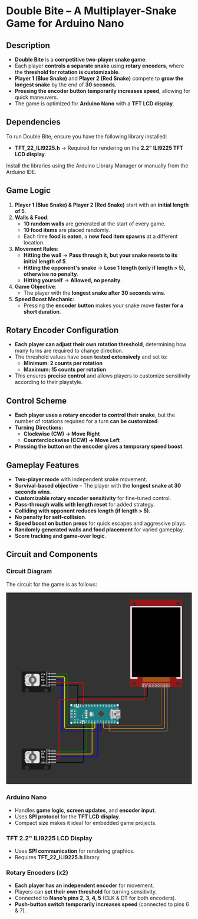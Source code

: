 # **Double Bite – A Multiplayer-Snake Game for Arduino Nano**  

## **Description**  
- **Double Bite** is a **competitive two-player snake game**.  
- Each player **controls a separate snake** using **rotary encoders**, where the **threshold for rotation is customizable**.  
- **Player 1 (Blue Snake)** and **Player 2 (Red Snake)** compete to **grow the longest snake** by the end of **30 seconds**.  
- **Pressing the encoder button temporarily increases speed**, allowing for quick maneuvers.  
- The game is optimized for **Arduino Nano** with a **TFT LCD display**.  

## **Dependencies**
To run Double Bite, ensure you have the following library installed:
- **TFT_22_ILI9225.h** → Required for rendering on the **2.2" ILI9225 TFT LCD display**.
  
Install the libraries using the Arduino Library Manager or manually from the Arduino IDE.

## **Game Logic**  
1. **Player 1 (Blue Snake) & Player 2 (Red Snake)** start with an **initial length of 5**.  
2. **Walls & Food**:  
   - **10 random walls** are generated at the start of every game.  
   - **10 food items** are placed randomly.  
   - Each time **food is eaten**, a **new food item spawns** at a different location.  
3. **Movement Rules**:  
   - **Hitting the wall** → **Pass through it, but your snake resets to its initial length of 5**.  
   - **Hitting the opponent's snake** → **Lose 1 length (only if length > 5), otherwise no penalty**.  
   - **Hitting yourself** → **Allowed, no penalty**.  
4. **Game Objective**:  
   - The player with the **longest snake after 30 seconds wins**.  
5. **Speed Boost Mechanic**:  
   - Pressing the **encoder button** makes your snake move **faster for a short duration**.  

## **Rotary Encoder Configuration**  
- **Each player can adjust their own rotation threshold**, determining how many turns are required to change direction.  
- The threshold values have been **tested extensively** and set to:  
  - **Minimum: 2 counts per rotation**  
  - **Maximum: 15 counts per rotation**  
- This ensures **precise control** and allows players to customize sensitivity according to their playstyle.  

## **Control Scheme**  
- **Each player uses a rotary encoder to control their snake**, but the number of rotations required for a turn **can be customized**.  
- **Turning Directions:**  
  - **Clockwise (CW) → Move Right**  
  - **Counterclockwise (CCW) → Move Left**  
- **Pressing the button on the encoder gives a temporary speed boost**.  

## **Gameplay Features**  
- **Two-player mode** with independent snake movement.  
- **Survival-based objective** – The player with the **longest snake at 30 seconds wins**.  
- **Customizable rotary encoder sensitivity** for fine-tuned control.  
- **Pass-through walls with length reset** for added strategy.  
- **Colliding with opponent reduces length (if length > 5)**.  
- **No penalty for self-collision**.  
- **Speed boost on button press** for quick escapes and aggressive plays.  
- **Randomly generated walls and food placement** for varied gameplay.  
- **Score tracking and game-over logic**.  

## **Circuit and Components**  
### **Circuit Diagram**  
The circuit for the game is as follows:  

![Circuit Diagram](img/circuit.png)  
### **Arduino Nano**  
- Handles **game logic**, **screen updates**, and **encoder input**.  
- Uses **SPI protocol** for the **TFT LCD display**.  
- Compact size makes it ideal for embedded game projects.  

### **TFT 2.2" ILI9225 LCD Display**  
- Uses **SPI communication** for rendering graphics.  
- Requires **TFT_22_ILI9225.h** library.  

### **Rotary Encoders (x2)**  
- **Each player has an independent encoder** for movement.  
- Players can **set their own threshold** for turning sensitivity.  
- Connected to **Nano’s pins 2, 3, 4, 5** (CLK & DT for both encoders).  
- **Push-button switch temporarily increases speed** (connected to pins 6 & 7).  
